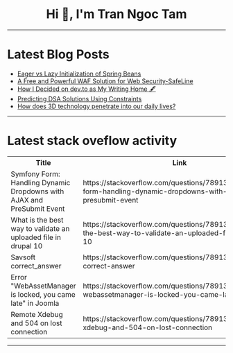 <h1 align="center">Hi 👋, I'm Tran Ngoc Tam</h1>

---

# Latest Blog Posts 
<!-- BLOG-POST-LIST:START -->
- [Eager vs Lazy Initialization of Spring Beans](https://dev.to/isaactony/eager-vs-lazy-initialization-of-spring-beans-552k)
- [A Free and Powerful WAF Solution for Web Security-SafeLine](https://dev.to/lulu_liu_c90f973e2f954d7f/a-free-and-powerful-waf-solution-for-web-security-safeline-47n2)
- [How I Decided on dev.to as My Writing Home 🖋](https://dev.to/mrzaizai2k/how-i-decided-on-devto-as-my-writing-home-5fel)
- [Predicting DSA Solutions Using Constraints](https://dev.to/saurabhkurve/predicting-dsa-solutions-using-constraints-4jnf)
- [How does 3D technology penetrate into our daily lives?](https://dev.to/samuel67/how-does-3d-technology-penetrate-into-our-daily-lives-33o3)
<!-- BLOG-POST-LIST:END -->

---

# Latest stack oveflow activity
<table>
  <tr><th>Title</th><th>Link</th></tr>
  <!-- STACKOVERFLOW:START --><tr><td>Symfony Form: Handling Dynamic Dropdowns with AJAX and PreSubmit Event</td><td>https://stackoverflow.com/questions/78913835/symfony-form-handling-dynamic-dropdowns-with-ajax-and-presubmit-event</td></tr><tr><td>What is the best way to validate an uploaded file in drupal 10</td><td>https://stackoverflow.com/questions/78913765/what-is-the-best-way-to-validate-an-uploaded-file-in-drupal-10</td></tr><tr><td>Savsoft correct_answer</td><td>https://stackoverflow.com/questions/78913735/savsoft-correct-answer</td></tr><tr><td>Error &quot;WebAssetManager is locked, you came late&quot; in Joomla</td><td>https://stackoverflow.com/questions/78913617/error-webassetmanager-is-locked-you-came-late-in-joomla</td></tr><tr><td>Remote Xdebug and 504 on lost connection</td><td>https://stackoverflow.com/questions/78913569/remote-xdebug-and-504-on-lost-connection</td></tr><!-- STACKOVERFLOW:END -->
</table>

---


